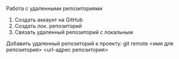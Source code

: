 Работа с удаленными репозиториями

1. Создать аккаунт на GitHub
2. Создать лок. репозиторий
3. Связать удаленный репозиторий с локальным

Добавить удаленный репозиторий к проекту:
git remote <имя для репозитория> <url-адрес репозитория>
